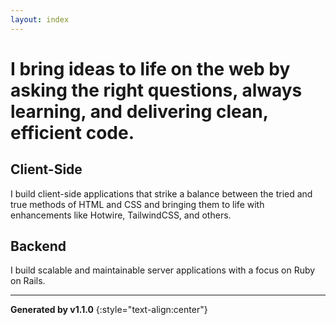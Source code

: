 ```yaml
---
layout: index
---
```


# I bring ideas to life on the web by asking the right questions, always learning, and delivering clean, efficient code.

## Client-Side

I build client-side applications that strike a balance between the tried and true methods of HTML and CSS and bringing them to life with enhancements like Hotwire, TailwindCSS, and others.

## Backend

I build scalable and maintainable server applications with a focus on Ruby on Rails.

----

**Generated by v1.1.0**
{:style="text-align:center"}
